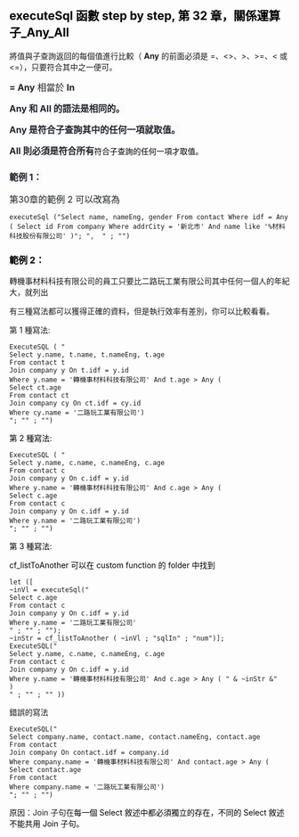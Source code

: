 <h2 style="text-align: start;"><span style="color: rgb(0, 0, 0);">executeSql 函數 step by step, 第 32 章，關係運算子_Any_All</span></h2><p>將值與子查詢返回的每個值進行比較（ <strong>Any</strong> 的前面必須是 =、&lt;&gt;、&gt;、&gt;=、&lt; 或 &lt;=），只要符合其中之一便可。</p><p><span style="color: rgb(33, 37, 41); background-color: rgb(250, 250, 250); font-size: 16px;"><strong>= Any</strong></span><span style="color: rgb(33, 37, 41); background-color: rgb(250, 250, 250); font-size: 16px;"> 相當於 </span><span style="color: rgb(33, 37, 41); background-color: rgb(250, 250, 250); font-size: 16px;"><strong>In</strong></span></p><p><span style="color: rgb(33, 37, 41); background-color: rgb(250, 250, 250); font-size: 16px;"><strong>Any 和 All 的語法是相同的。</strong></span></p><p><span style="color: rgb(33, 37, 41); background-color: rgb(250, 250, 250); font-size: 16px;"><strong>Any 是符合子查詢其中的任何一項就取值。</strong></span></p><p><span style="color: rgb(33, 37, 41); background-color: rgb(250, 250, 250); font-size: 16px;"><strong>All 則必須是符合所有</strong></span><span style="color: rgb(0, 0, 0);">符合子查詢的任何一項才取值。</span></p><h3><span style="color: rgb(33, 37, 41); background-color: rgb(250, 250, 250); font-size: 16px;"><strong>範例 1：</strong></span></h3><p><span style="color: rgb(33, 37, 41); background-color: rgb(250, 250, 250); font-size: 16px;">第30章的範例 2 可以改寫為</span></p><pre><code >executeSql ("Select name, nameEng, gender From contact Where idf = Any
( Select id From company Where addrCity = '新北市' And name like '%材料科技股份有限公司' )"; ",  " ; "")</code></pre><h3><span style="color: rgb(0, 0, 0);">範例 2：</span></h3><p>轉機事材料科技有限公司的員工只要比二路玩工業有限公司其中任何一個人的年紀大，就列出</p><p>有三種寫法都可以獲得正確的資料，但是執行效率有差別，你可以比較看看。</p><p>第 1 種寫法:</p><pre><code >ExecuteSQL ( "
Select y.name, t.name, t.nameEng, t.age 
From contact t 
Join company y On t.idf = y.id 
Where y.name = '轉機事材料科技有限公司' And t.age &gt; Any (
Select ct.age 
From contact ct 
Join company cy On ct.idf = cy.id 
Where cy.name = '二路玩工業有限公司')
"; "" ; "")</code></pre><p><span style="color: rgb(0, 0, 0);">第 2 種寫法:</span></p><pre><code >ExecuteSQL ( "
Select y.name, c.name, c.nameEng, c.age 
From contact c 
Join company y On c.idf = y.id 
Where y.name = '轉機事材料科技有限公司' And c.age &gt; Any (
Select c.age 
From contact c 
Join company y On c.idf = y.id 
Where y.name = '二路玩工業有限公司')
"; "" ; "")</code></pre><p><span style="color: rgb(0, 0, 0);">第 3 種寫法:</span></p><p><span style="color: rgb(0, 0, 0);">cf_listToAnother 可以在 custom function 的 folder 中找到 </span></p><pre><code >let ([
~inVl = executeSql("
Select c.age 
From contact c 
Join company y On c.idf = y.id 
Where y.name = '二路玩工業有限公司'
" ; "" ; "");
~inStr = cf_listToAnother ( ~inVl ; "sqlIn" ; "num")];  
ExecuteSQL("
Select y.name, c.name, c.nameEng, c.age 
From contact c 
Join company y On c.idf = y.id 
Where y.name = '轉機事材料科技有限公司' And c.age &gt; Any ( " & ~inStr &"    )
" ; "" ; "" ))</code></pre><p>錯誤的寫法</p><pre><code >ExecuteSQL("
Select company.name, contact.name, contact.nameEng, contact.age 
From contact 
Join company On contact.idf = company.id 
Where company.name = '轉機事材料科技有限公司' And contact.age &gt; Any (
Select contact.age 
From contact 
Where company.name = '二路玩工業有限公司')
"; "" ; "")</code></pre><p>原因：Join 子句在<span style="color: rgb(0, 0, 0);">每一個 Select 敘述中都必須獨立的存在，不同的 Select 敘述不能共用 Join 子句。</span></p>